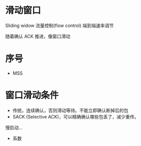 # 滑动窗口
Sliding widow
流量控制(flow control)
端到端速率调节

随着确认 ACK 推进，像窗口滑动
# 序号
- MSS 

# 窗口滑动条件
- 传统，连续确认，否则滑动等待。不能立即确认断掉后的包
- SACK (Selective ACK)，可以精确确认哪些包丢了，减少重传。

慢启动...
- 系数